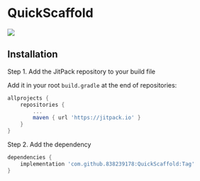 # QuickScaffold

[![](https://jitpack.io/v/838239178/QuickScaffold.svg)](https://jitpack.io/#838239178/QuickScaffold)

## Installation

Step 1. Add the JitPack repository to your build file

Add it in your root `build.gradle` at the end of repositories:

```gradle
allprojects {
    repositories {
        ...
        maven { url 'https://jitpack.io' }
    }
}
```

Step 2. Add the dependency

```gradle
dependencies {
    implementation 'com.github.838239178:QuickScaffold:Tag'
}
```
